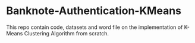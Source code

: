 # Banknote-Authentication-KMeans
This repo contain code, datasets and word file on the implementation of K-Means Clustering Algorithm from scratch.
